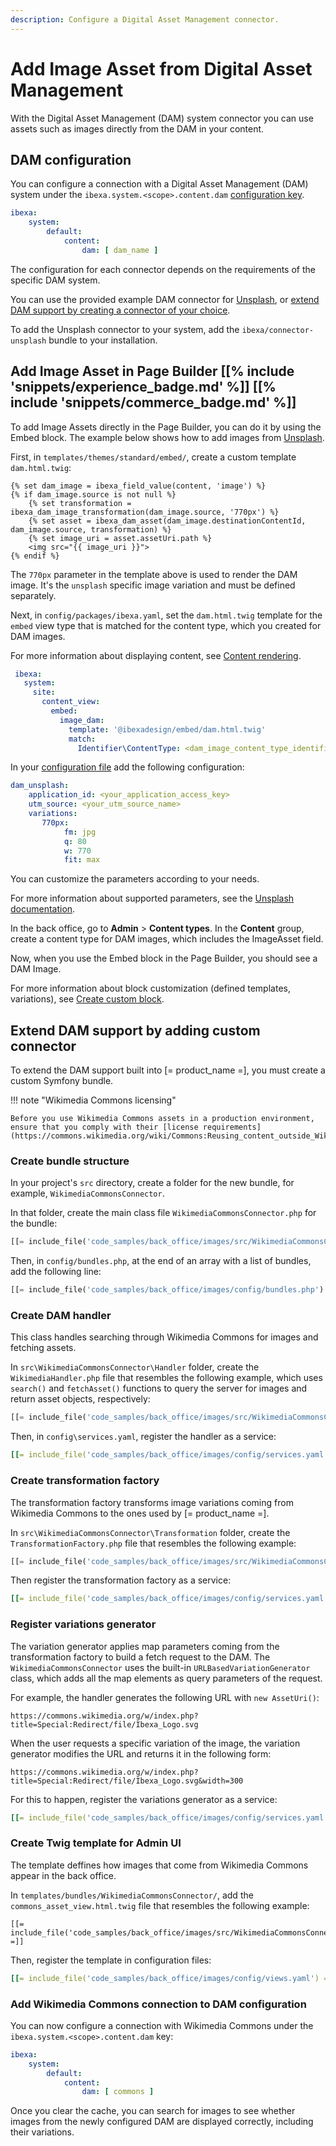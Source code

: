 ```yaml
---
description: Configure a Digital Asset Management connector.
---
```


# Add Image Asset from Digital Asset Management

With the Digital Asset Management (DAM) system connector you can use assets such as images directly from the DAM in your content.

## DAM configuration

You can configure a connection with a Digital Asset Management (DAM) system under the `ibexa.system.<scope>.content.dam` [configuration key](configuration.md#configuration-files).

``` yaml
ibexa:
    system:
        default:
            content:
                dam: [ dam_name ]
```

The configuration for each connector depends on the requirements of the specific DAM system.

You can use the provided example DAM connector for [Unsplash](https://unsplash.com/), or [extend DAM support by creating a connector of your choice](#extend-dam-support-by-adding-custom-connector).

To add the Unsplash connector to your system, add the `ibexa/connector-unsplash` bundle to your installation.

## Add Image Asset in Page Builder [[% include 'snippets/experience_badge.md' %]] [[% include 'snippets/commerce_badge.md' %]]

To add Image Assets directly in the Page Builder, you can do it by using the Embed block.
The example below shows how to add images from [Unsplash](https://unsplash.com/).

First, in `templates/themes/standard/embed/`, create a custom template `dam.html.twig`:

``` html+twig
{% set dam_image = ibexa_field_value(content, 'image') %}
{% if dam_image.source is not null %}
    {% set transformation = ibexa_dam_image_transformation(dam_image.source, '770px') %}
    {% set asset = ibexa_dam_asset(dam_image.destinationContentId, dam_image.source, transformation) %}
    {% set image_uri = asset.assetUri.path %}
    <img src="{{ image_uri }}">
{% endif %}
```

The `770px` parameter in the template above is used to render the DAM image. It's the `unsplash` specific image variation and must be defined separately.

Next, in `config/packages/ibexa.yaml`, set the `dam.html.twig` template for the `embed` view type that is matched for the content type, which you created for DAM images.

For more information about displaying content, see [Content rendering](render_content.md).

``` yaml
 ibexa:
   system:
     site:
       content_view:
         embed:
           image_dam:
             template: '@ibexadesign/embed/dam.html.twig'
             match:
               Identifier\ContentType: <dam_image_content_type_identifier>
```

In your [configuration file](configuration.md#configuration-files) add the following configuration:

``` yaml
dam_unsplash:
    application_id: <your_application_access_key>
    utm_source: <your_utm_source_name> 
    variations:
       770px:
            fm: jpg
            q: 80
            w: 770
            fit: max
```

You can customize the parameters according to your needs.

For more information about supported parameters, see the [Unsplash documentation](https://unsplash.com/documentation#dynamically-resizable-images).

In the back office, go to **Admin** > **Content types**.
In the **Content** group, create a content type for DAM images, which includes the ImageAsset field.

Now, when you use the Embed block in the Page Builder, you should see a DAM Image.

For more information about block customization (defined templates, variations), see [Create custom block](4_create_a_custom_block.md).

## Extend DAM support by adding custom connector

To extend the DAM support built into [= product_name =], you must create a custom Symfony bundle.

!!! note "Wikimedia Commons licensing"

    Before you use Wikimedia Commons assets in a production environment, ensure that you comply with their [license requirements](https://commons.wikimedia.org/wiki/Commons:Reusing_content_outside_Wikimedia#How_to_comply_with_a_file's_license_requirements).

### Create bundle structure

In your project's `src` directory, create a folder for the new bundle, for example, `WikimediaCommonsConnector`.

In that folder, create the main class file `WikimediaCommonsConnector.php` for the bundle:

```php
[[= include_file('code_samples/back_office/images/src/WikimediaCommonsConnector/WikimediaCommonsConnector.php') =]]
```

Then, in `config/bundles.php`, at the end of an array with a list of bundles, add the following line:

```php
[[= include_file('code_samples/back_office/images/config/bundles.php') =]]
```

###  Create DAM handler

This class handles searching through Wikimedia Commons for images and fetching assets.

In `src\WikimediaCommonsConnector\Handler` folder, create the `WikimediaHandler.php` file that resembles the following example, which uses `search()` and `fetchAsset()` functions to query the server for images and return asset objects, respectively:

```php
[[= include_file('code_samples/back_office/images/src/WikimediaCommonsConnector/Handler/WikimediaCommonsHandler.php') =]]
```

Then, in `config\services.yaml`, register the handler as a service:

```yaml
[[= include_file('code_samples/back_office/images/config/services.yaml', 9, 14) =]]
```


### Create transformation factory

The transformation factory transforms image variations coming from Wikimedia Commons to the ones used by [= product_name =].

In `src\WikimediaCommonsConnector\Transformation` folder, create the `TransformationFactory.php` file that resembles the following example:


```php
[[= include_file('code_samples/back_office/images/src/WikimediaCommonsConnector/Transformation/TransformationFactory.php') =]]
```

Then register the transformation factory as a service:

```yaml
[[= include_file('code_samples/back_office/images/config/services.yaml', 15, 20) =]]
```

### Register variations generator

The variation generator applies map parameters coming from the transformation factory to build a fetch request to the DAM.
The `WikimediaCommonsConnector` uses the built-in `URLBasedVariationGenerator` class, which adds all the map elements as query parameters of the request.

For example, the handler generates the following URL with `new AssetUri()`:

`https://commons.wikimedia.org/w/index.php?title=Special:Redirect/file/Ibexa_Logo.svg`

When the user requests a specific variation of the image, the variation generator modifies the URL and returns it in the following form:

`https://commons.wikimedia.org/w/index.php?title=Special:Redirect/file/Ibexa_Logo.svg&width=300`

For this to happen, register the variations generator as a service:

```yaml
[[= include_file('code_samples/back_office/images/config/services.yaml', 21, 25) =]]
```

### Create Twig template for Admin UI

The template deffines how images that come from Wikimedia Commons appear in the back office.

In `templates/bundles/WikimediaCommonsConnector/`, add the `commons_asset_view.html.twig` file that resembles the following example:

```html+twig
[[= include_file('code_samples/back_office/images/src/WikimediaCommonsConnector/Resources/views/themes/standard/commons_asset_view.html.twig') =]]
```

Then, register the template in configuration files:

```yaml
[[= include_file('code_samples/back_office/images/config/views.yaml') =]]
```

### Add Wikimedia Commons connection to DAM configuration

You can now configure a connection with Wikimedia Commons under the `ibexa.system.<scope>.content.dam` key:

```yaml
ibexa:
    system:
        default:
            content:
                dam: [ commons ]
```

Once you clear the cache, you can search for images to see whether images from the newly configured DAM are displayed correctly, including their variations.